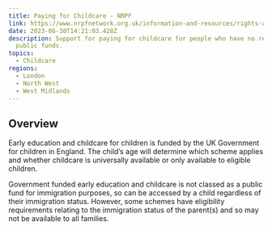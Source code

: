 ```yaml
---
title: Paying for Childcare - NRPF
link: https://www.nrpfnetwork.org.uk/information-and-resources/rights-and-entitlements/services-for-children-and-families/early-education-and-childcare
date: 2023-06-30T14:21:03.428Z
description: Support for paying for childcare for people who have no recourse to
  public funds.
topics:
  - Childcare
regions:
  - London
  - North West
  - West Midlands
---
```

## Overview

Early education and childcare for children is funded by the UK Government for children in England. The child’s age will determine which scheme applies and whether childcare is universally available or only available to eligible children.  

Government funded early education and childcare is not classed as a public fund for immigration purposes, so can be accessed by a child regardless of their immigration status. However, some schemes have eligibility requirements relating to the immigration status of the parent(s) and so may not be available to all families.